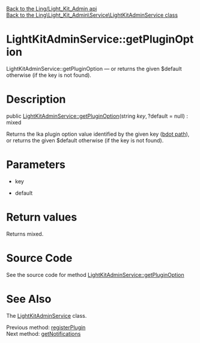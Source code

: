 [Back to the Ling/Light_Kit_Admin api](https://github.com/lingtalfi/Light_Kit_Admin/blob/master/doc/api/Ling/Light_Kit_Admin.md)<br>
[Back to the Ling\Light_Kit_Admin\Service\LightKitAdminService class](https://github.com/lingtalfi/Light_Kit_Admin/blob/master/doc/api/Ling/Light_Kit_Admin/Service/LightKitAdminService.md)


LightKitAdminService::getPluginOption
================



LightKitAdminService::getPluginOption — or returns the given $default otherwise (if the key is not found).




Description
================


public [LightKitAdminService::getPluginOption](https://github.com/lingtalfi/Light_Kit_Admin/blob/master/doc/api/Ling/Light_Kit_Admin/Service/LightKitAdminService/getPluginOption.md)(string $key, ?$default = null) : mixed




Returns the lka plugin option value identified by the given key ([bdot path](https://github.com/lingtalfi/Bat/blob/master/doc/bdot-notation.md)),
or returns the given $default otherwise (if the key is not found).




Parameters
================


- key

    

- default

    


Return values
================

Returns mixed.








Source Code
===========
See the source code for method [LightKitAdminService::getPluginOption](https://github.com/lingtalfi/Light_Kit_Admin/blob/master/Service/LightKitAdminService.php#L160-L163)


See Also
================

The [LightKitAdminService](https://github.com/lingtalfi/Light_Kit_Admin/blob/master/doc/api/Ling/Light_Kit_Admin/Service/LightKitAdminService.md) class.

Previous method: [registerPlugin](https://github.com/lingtalfi/Light_Kit_Admin/blob/master/doc/api/Ling/Light_Kit_Admin/Service/LightKitAdminService/registerPlugin.md)<br>Next method: [getNotifications](https://github.com/lingtalfi/Light_Kit_Admin/blob/master/doc/api/Ling/Light_Kit_Admin/Service/LightKitAdminService/getNotifications.md)<br>

